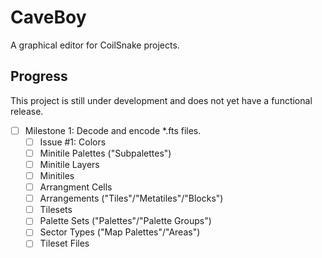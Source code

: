 # CaveBoy
A graphical editor for CoilSnake projects.

## Progress

This project is still under development and does not yet have a functional release. 

- [ ] Milestone 1: Decode and encode *.fts files.
  - [ ] Issue #1: Colors 
  - [ ] Minitile Palettes ("Subpalettes")
  - [ ] Minitile Layers
  - [ ] Minitiles
  - [ ] Arrangment Cells 
  - [ ] Arrangements ("Tiles"/"Metatiles"/"Blocks")
  - [ ] Tilesets
  - [ ] Palette Sets ("Palettes"/"Palette Groups")
  - [ ] Sector Types ("Map Palettes"/"Areas")
  - [ ] Tileset Files